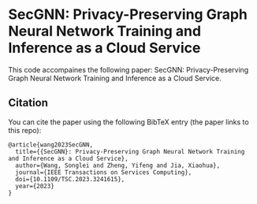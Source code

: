 # SecGNN: Privacy-Preserving Graph Neural Network Training and Inference as a Cloud Service


This code accompaines the following paper: SecGNN: Privacy-Preserving Graph Neural Network Training and Inference as a Cloud Service.


## Citation
You can cite the paper using the following BibTeX entry (the paper links to this repo):
```
@article{wang2023SecGNN,
  title={{SecGNN}: Privacy-Preserving Graph Neural Network Training and Inference as a Cloud Service},
  author={Wang, Songlei and Zheng, Yifeng and Jia, Xiaohua},
  journal={IEEE Transactions on Services Computing},
  doi={10.1109/TSC.2023.3241615},
  year={2023}
}
```
